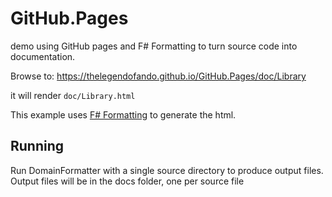 # GitHub.Pages
demo using GitHub pages and F# Formatting to turn source code into documentation.

Browse to:
https://thelegendofando.github.io/GitHub.Pages/doc/Library

it will render ``doc/Library.html``

This example uses [F# Formatting](https://fsprojects.github.io/FSharp.Formatting/literate.html) to generate the html.

## Running

Run DomainFormatter with a single source directory to produce output files.
Output files will be in the docs folder, one per source file
